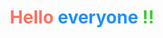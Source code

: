 <h1 align="center">
  <span style="color:#ff6f61;">Hello</span>
  <span style="color:#1e90ff;">everyone</span>
  <span style="color:#32cd32;">!!</span>
</h1>
